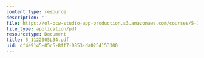 ```yaml
---
content_type: resource
description: ''
file: https://ol-ocw-studio-app-production.s3.amazonaws.com/courses/5-112-principles-of-chemical-science-fall-2005/df4e914505c58ff70853da0254153300_5_1122005L34.pdf
file_type: application/pdf
resourcetype: Document
title: 5_1122005L34.pdf
uid: df4e9145-05c5-8ff7-0853-da0254153300
---
```

